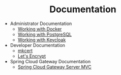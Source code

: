 <h1 align="center">Documentation</h1>

* Administrator Documentation
  * [Working with Docker](./administrator/docker.md)
  * [Working with PostgreSQL](./administrator/postgres.md)
  * [Working with Keycloak](./administrator/keycloak/keycloak.md)
* Developer Documentation
  * [mkcert](./developer/mkcert.md)
  * [Let's Encrypt](./developer/lets-encrypt.md)
* Spring Cloud Gateway Documentation
  * [Spring Cloud Gateway Server MVC](./developer/spring-cloud-gateway-server-mvc/spring-cloud-gateway-server-mvc.md)